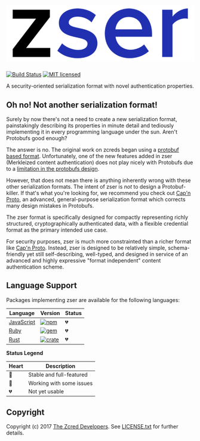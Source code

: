 # ![zser][zser-logo-image]

[![Build Status][build-image]][build-link]
[![MIT licensed][license-image]][license-link]

[zser-logo-image]: https://raw.githubusercontent.com/zcred/logos/master/zser-logo-md.png
[build-image]: https://secure.travis-ci.org/zcred/zser.svg?branch=master
[build-link]: http://travis-ci.org/zcred/zser
[license-image]: https://img.shields.io/badge/license-MIT-blue.svg
[license-link]: https://github.com/zcred/zser/blob/master/LICENSE.txt

A security-oriented serialization format with novel authentication properties.

## Oh no! Not another serialization format!

Surely by now there's not a need to create a new serialization format,
painstakingly describing its properties in minute detail and tediously
implementing it in every programming language under the sun. Aren't
Protobufs good enough?

The answer is no. The original work on zcreds began using a
[protobuf based format]. Unfortunately, one of the new features added
in zser (Merkleized content authentication) does not play nicely with
Protobufs due to a [limitation in the protobufs design].

However, that does not mean there is anything inherently wrong with these
other serialization formats. The intent of zser is *not* to design a
Protobuf-killer. If that's what you're looking for, we recommend you check out
[Cap'n Proto], an advanced, general-purpose serialization format which
corrects many design mistakes in Protobufs.

The zser format is specifically designed for compactly representing richly
structured, cryptographically authenticated data, with a flexible credential
format as the primary intended use case.

For security purposes, zser is much more constrainted than a richer format
like [Cap'n Proto]. Instead, zser is designed to be relatively simple,
schema-friendly yet still self-describing, well-typed, and designed in service
of an advanced and highly expressive "format independent" content
authentication scheme.

[protobuf based format]: https://github.com/protocreds/
[limitation in the protobufs design]: https://github.com/google/protobuf/issues/2629
[Cap'n Proto]: https://capnproto.org/

## Language Support

Packages implementing zser are available for the following languages:

| Language               | Version                              | Status         |
|------------------------|--------------------------------------|----------------|
| [JavaScript][npm-link] | [![npm][npm-shield]][npm-link]       | :broken_heart: |
| [Ruby][gem-link]       | [![gem][gem-shield]][gem-link]       | :broken_heart: |
| [Rust][crate-link]     | [![crate][crate-shield]][crate-link] | :broken_heart: |

**Status Legend**

| Heart          | Description              |
|----------------|--------------------------|
| :green_heart:  | Stable and full-featured |
| :yellow_heart: | Working with some issues |
| :broken_heart: | Not yet usable           |

[npm-shield]: https://img.shields.io/npm/v/zser.svg
[npm-link]: https://www.npmjs.com/package/zser
[gem-shield]: https://badge.fury.io/rb/zser.svg
[gem-link]: https://rubygems.org/gems/zser
[crate-shield]: https://img.shields.io/crates/v/zser.svg
[crate-link]: https://crates.io/crates/zser

## Copyright

Copyright (c) 2017 [The Zcred Developers][AUTHORS].
See [LICENSE.txt] for further details.

[AUTHORS]: https://github.com/zcred/zcred/blob/master/AUTHORS.md
[LICENSE.txt]: https://github.com/zcred/zser/blob/master/LICENSE.txt
